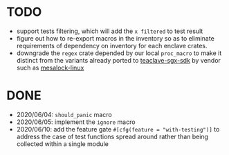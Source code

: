 # TODO
- support tests filtering, which will add the `x filtered` to test result
- figure out how to re-export macros in the inventory so as to eliminate requirements of dependency
on inventory for each enclave crates.
- downgrade the `regex` crate depended by our local `proc_macro` to make it distinct from the
variants already ported to [teaclave-sgx-sdk][1] by vendor such as [mesalock-linux][2]

# DONE
- 2020/06/04: `should_panic` macro
- 2020/06/05: implement the `ignore` macro
- 2020/06/10: add the feature gate `#[cfg(feature = "with-testing")]` to address the case of test
functions spread around rather than being collected within a single module

[1]: https://github.com/apache/incubator-teaclave-sgx-sdk
[2]: https://github.com/mesalock-linux/regex-sgx
